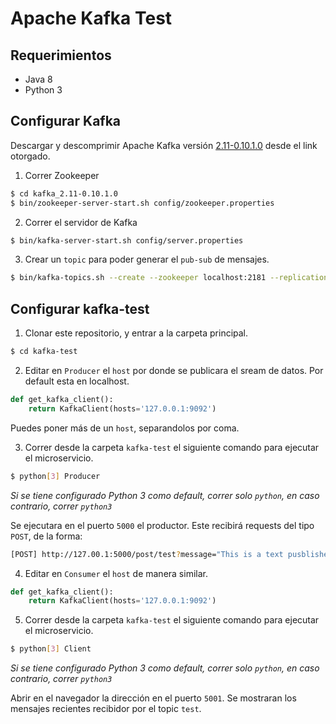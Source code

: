 # Apache Kafka Test

## Requerimientos
* Java 8
* Python 3

## Configurar Kafka
Descargar y descomprimir Apache Kafka versión [2.11-0.10.1.0](https://www.apache.org/dyn/closer.cgi?path=/kafka/0.10.1.0/kafka_2.11-0.10.1.0.tgz) desde el link otorgado.

1. Correr Zookeeper
```bash
$ cd kafka_2.11-0.10.1.0
$ bin/zookeeper-server-start.sh config/zookeeper.properties
```

2. Correr el servidor de Kafka

```bash
$ bin/kafka-server-start.sh config/server.properties
```

3. Crear un `topic` para poder generar el `pub-sub` de mensajes.

```bash
$ bin/kafka-topics.sh --create --zookeeper localhost:2181 --replication-factor 1 --partitions 1 --topic test
```

## Configurar kafka-test

1. Clonar este repositorio, y entrar a la carpeta principal.
```bash
$ cd kafka-test
```
2. Editar en `Producer` el `host` por donde se publicara el sream de datos. Por default esta en localhost.
```python
def get_kafka_client():
    return KafkaClient(hosts='127.0.0.1:9092')
```
Puedes poner más de un `host`, separandolos por coma.

3. Correr desde la carpeta `kafka-test` el siguiente comando para ejecutar el microservicio.

```bash
$ python[3] Producer
```
_Si se tiene configurado Python 3 como default, correr solo `python`, en caso contrario, correr `python3`_

Se ejecutara en el puerto `5000` el productor. Este recibirá requests del tipo `POST`, de la forma:

```bash
[POST] http://127.00.1:5000/post/test?message="This is a text pusblished"
```

4. Editar en `Consumer` el `host` de manera similar.

```python
def get_kafka_client():
    return KafkaClient(hosts='127.0.0.1:9092')
```

5. Correr desde la carpeta `kafka-test` el siguiente comando para ejecutar el microservicio.
```bash
$ python[3] Client
```
_Si se tiene configurado Python 3 como default, correr solo `python`, en caso contrario, correr `python3`_

Abrir en el navegador la dirección en el puerto `5001`. Se mostraran los mensajes recientes recibidor por el topic `test`.

